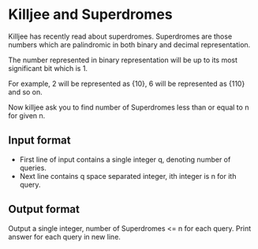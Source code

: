 # Killjee and Superdromes

Killjee has recently read about superdromes. Superdromes are those numbers which are palindromic in both binary and decimal representation.

The number represented in binary representation will be up to its most significant bit which is 1.

For example, 2 will be represented as {10}, 6 will be represented as {110} and so on.

Now killjee ask you to find number of Superdromes less than or equal to n for given n.

## Input format

- First line of input contains a single integer q, denoting number of queries.
- Next line contains q space separated integer, ith integer is n for ith query.

## Output format

Output a single integer, number of Superdromes <= n for each query. Print answer for each query in new line.
